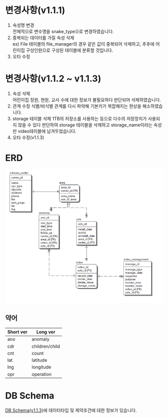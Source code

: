# 변경사항(v1.1.1)

1. 속성명 변경  
  전체적으로 변수명을 snake_type으로 변경하였습니다.  
2. 중복되는 데이터를 가질 속성 삭제  
  ex) File 테이블의 file_manager의 경우 같은 값이 중복되어 삭제하고, 추후에 어린이집 구성인원으로 구성된 테이블에 분류할 것입니다.  
3. 오타 수정

# 변경사항(v1.1.2 ~ v1.1.3)
1. 속성 삭제  
   어린이집 정원, 현원, 교사 수에 대한 정보가 불필요하다 판단되어 삭제하였습니다. 
2. 관계 수정
    식별/비식별 관계를 다시 파악해 기본키가 복잡해지는 현상을 해소하였습니다.
3. storage 테이블 삭제
    1TB의 저장소를 사용하는 등으로 다수의 저장장치가 사용되지 않을 수 있다 판단하여 storage 테이블을 삭제하고 storage_name이라는 속성만 video테이블에 남겨두었습니다. 
4. 오타 수정(v1.1.3)

# ERD
![ERD(v1.1.3).png](./ERD(v1.1.3).png)

## 약어
|Short ver|Long ver|
|----|----|
|ano|anomaly|
|cdr|children/child|
|cnt|count|
|lat|latitude|
|lng|longitude|
|opr|operation|  
   
# DB Schema
[DB Schema(v1.1.3)](https://2021-spring-dsc-project-team.atlassian.net/wiki/spaces/KDK/pages/6029378/DB+v1.0.0, "confluence - db schema")에 데이터타입 및 제약조건에 대한 정보가 있습니다. 
